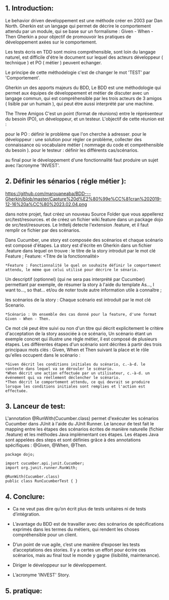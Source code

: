 

## 1. Introduction:

Le behavior driven developpement est une méthode créer en 2003 par Dan North. Gherkin est un langage qui permet de décrire le comportement attendu par un module, qui se base sur un formalisme : Given - When - Then Gherkin a pour objectif de promouvoir les pratiques de développement axées sur le comportement.

Les tests écris en TDD sont moins compréhensible, sont loin du langage naturel, est difficile d'étre le document sur lequel des acteurs développeur ( technique ) et PO ( métier ) peuvent echanger.

Le principe de cette méthodelogie c'est de changer le mot 'TEST' par 'Comportement'.

Gherkin un des apports majeurs du BDD, Le BDD est une méthodologie qui permet aux équipes de développement et métier de discuter avec un langage commun, qui est compréhensible par les trois acteurs de 3 amigos ( lisible par un humain ), qui peut étre aussi interprété par une machine.

The Three Amigos C'est un point (format de réunions) entre le réprésenteur du besoin (PO), un développeur, et un testeur. L'objectif de cette réunion est :

pour le PO : définir le problème que l'on cherche à adresser. 
pour le développeur : une solution pour régler ce problème, collecter des connaissance où vocabulaire métier ( nommage du code et compréhensible du besoin ). 
pour le testeur : définir les différents cas/scénarios.

au final pour le développement d'une fonctionnalité faut produire un sujet avec l’acronyme 'INVEST'.




## 2. Définir les sénarios ( régle métier ):
https://github.com/marouaneaba/BDD---Gherkin/blob/master/Capture%20d%E2%80%99e%CC%81cran%202019-12-16%20a%CC%80%2023.02.04.png

dans notre projet, faut créez un nouveau Source Folder que vous appellerez src/test/resources. et de créez un fichier wiki.feature dans un package dojo de src/test/resources.
Le Inttelij detecte l'extension .feature, et il faut remplir ce fichier par des scénarios.



Dans Cucumber, une story est composée des scénarios et chaque scénario est composé d'étapes. La story est d'écrite en Gherkin dans un fichier .feature dans lequel on trouve :
le titre de la story introduit par le mot clé Feature ; Feature: <Titre de la fonctionnalité>


```
*Feature : Fonctionnalité le quel on souhaite définir le comportement attendu, le méme que celui utilisé pour décrire le sénario.
```

Un descriptif (optionnel) (qui ne sera pas interprété par Cucumber) permettant par exemple, de résumer la story à l'aide du template As..., I want to..., so that... et/ou de noter toute
autre information utile à connaître ;

les scénarios de la story :
Chaque scénario est introduit par le mot clé Scenario. 


```
*Scénario : Un ensemble des cas donné pour la feature, d'une format Given - When - Then.
```


Ce mot clé peut être suivi ou non d'un titre qui décrit explicitement le critère d'acceptation de la story associée à ce
scénario,
Un scénario étant un exemple concret qui illustre une règle métier, il est composé de plusieurs étapes. Les différentes étapes d'un scénario sont décrites à partir des trois
principaux mots clés : Given, When et Then suivant la place et le rôle qu'elles occupent dans le scénario : 

```
*Given décrit les conditions initiales du scénario, c.-à-d. le contexte dans lequel va se dérouler le scénario.
*When décrit une action effectuée par un utilisateur, c.-à-d. un événement qui va réellement déclencher le scénario.
*Then décrit le comportement attendu, ce qui devrait se produire lorsque les conditions initiales sont remplies et l'action est effectuée.
```





## 3. Lanceur de test:

L'annotation @RunWith(Cucumber.class) permet d'exécuter les scénarios Cucumber dans JUnit à l'aide du JUnit Runner.
Le lanceur de test fait le mapping entre les étapes des scénarios écrites de manière naturelle (fichier .feature) et les méthodes Java implémentant ces étapes. Les étapes Java
sont appelées des steps et sont définies grâce à des annotations spécifiques : @Given, @When, @Then.

```
package dojo;

import cucumber.api.junit.Cucumber;
import org.junit.runner.RunWith;

@RunWith(Cucumber.class)
public class RunCucumberTest { }
```

## 4. Conclure:

- Ca ne veut pas dire qu’on écrit plus de tests unitaires ni de tests d’intégration.

- L’avantage du BDD est de travailler avec des scénarios de spécifications exprimés dans les termes du métiers, qui rendent les choses compréhensible pour un client.

- D’un point de vue agile, c’est une manière d’exposer les tests d’acceptations des stories. Il y a certes un effort pour écrire ces scénarios, mais au final tout le monde y gagne (lisibilité, maintenance).

- Diriger le développeur sur le développement.

- L’acronyme 'INVEST' Story.


## 5. pratique:

